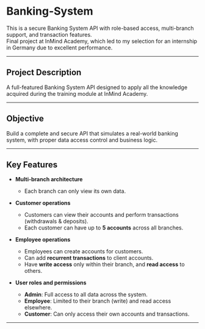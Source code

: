 # Banking-System

This is a secure Banking System API with role-based access, multi-branch support, and transaction features.  
Final project at InMind Academy, which led to my selection for an internship in Germany due to excellent performance.

---

##  Project Description

A full-featured Banking System API designed to apply all the knowledge acquired during the training module at InMind Academy.

---

##  Objective

Build a complete and secure API that simulates a real-world banking system, with proper data access control and business logic.

---

##  Key Features

- **Multi-branch architecture**
  - Each branch can only view its own data.

- **Customer operations**
  - Customers can view their accounts and perform transactions (withdrawals & deposits).
  - Each customer can have up to **5 accounts** across all branches.

- **Employee operations**
  - Employees can create accounts for customers.
  - Can add **recurrent transactions** to client accounts.
  - Have **write access** only within their branch, and **read access** to others.

- **User roles and permissions**
  - **Admin**: Full access to all data across the system.
  - **Employee**: Limited to their branch (write) and read access elsewhere.
  - **Customer**: Can only access their own accounts and transactions.

---
